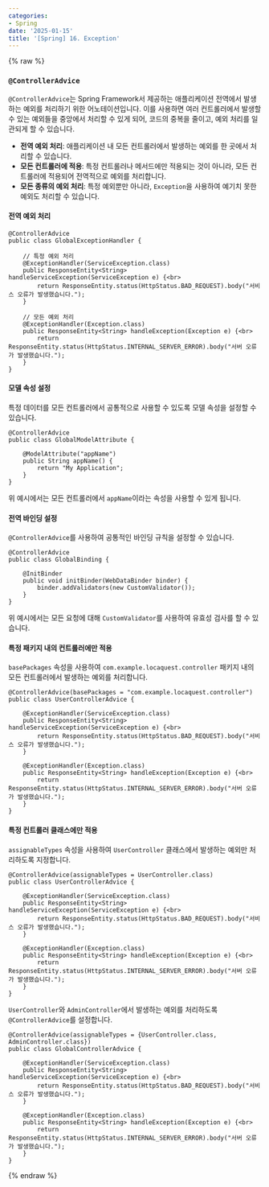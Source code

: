 ```yaml
---
categories:
- Spring
date: '2025-01-15'
title: '[Spring] 16. Exception'
---
```


{% raw %}
### `@ControllerAdvice`
`@ControllerAdvice`는 Spring Framework서 제공하는 애플리케이션 전역에서 발생하는 예외를 처리하기 위한 어노테이션입니다. 이를 사용하면 여러 컨트롤러에서 발생할 수 있는 예외들을 중앙에서 처리할 수 있게 되어, 코드의 중복을 줄이고, 예외 처리를 일관되게 할 수 있습니다.

- **전역 예외 처리**: 애플리케이션 내 모든 컨트롤러에서 발생하는 예외를 한 곳에서 처리할 수 있습니다.
- **모든 컨트롤러에 적용**: 특정 컨트롤러나 메서드에만 적용되는 것이 아니라, 모든 컨트롤러에 적용되어 전역적으로 예외를 처리합니다.
- **모든 종류의 예외 처리**: 특정 예외뿐만 아니라, `Exception`을 사용하여 예기치 못한 예외도 처리할 수 있습니다.

#### 전역 예외 처리
```
@ControllerAdvice
public class GlobalExceptionHandler {

    // 특정 예외 처리
    @ExceptionHandler(ServiceException.class)
    public ResponseEntity<String> handleServiceException(ServiceException e) {<br>
        return ResponseEntity.status(HttpStatus.BAD_REQUEST).body("서비스 오류가 발생했습니다.");
    }

    // 모든 예외 처리
    @ExceptionHandler(Exception.class)
    public ResponseEntity<String> handleException(Exception e) {<br>
        return ResponseEntity.status(HttpStatus.INTERNAL_SERVER_ERROR).body("서버 오류가 발생했습니다.");
    }
}
```

#### 모델 속성 설정
특정 데이터를 모든 컨트롤러에서 공통적으로 사용할 수 있도록 모델 속성을 설정할 수 있습니다.

```
@ControllerAdvice
public class GlobalModelAttribute {

    @ModelAttribute("appName")
    public String appName() {
        return "My Application";
    }
}
```

위 예시에서는 모든 컨트롤러에서 `appName`이라는 속성을 사용할 수 있게 됩니다.

#### 전역 바인딩 설정
`@ControllerAdvice`를 사용하여 공통적인 바인딩 규칙을 설정할 수 있습니다.

```
@ControllerAdvice
public class GlobalBinding {

    @InitBinder
    public void initBinder(WebDataBinder binder) {
        binder.addValidators(new CustomValidator());
    }
}
```

위 예시에서는 모든 요청에 대해 `CustomValidator`를 사용하여 유효성 검사를 할 수 있습니다.

#### 특정 패키지 내의 컨트롤러에만 적용
`basePackages` 속성을 사용하여 `com.example.locaquest.controller` 패키지 내의 모든 컨트롤러에서 발생하는 예외를 처리합니다.

```
@ControllerAdvice(basePackages = "com.example.locaquest.controller")
public class UserControllerAdvice {

    @ExceptionHandler(ServiceException.class)
    public ResponseEntity<String> handleServiceException(ServiceException e) {<br>
        return ResponseEntity.status(HttpStatus.BAD_REQUEST).body("서비스 오류가 발생했습니다.");
    }

    @ExceptionHandler(Exception.class)
    public ResponseEntity<String> handleException(Exception e) {<br>
        return ResponseEntity.status(HttpStatus.INTERNAL_SERVER_ERROR).body("서버 오류가 발생했습니다.");
    }
}
```

#### 특정 컨트롤러 클래스에만 적용
`assignableTypes` 속성을 사용하여 `UserController` 클래스에서 발생하는 예외만 처리하도록 지정합니다.
```
@ControllerAdvice(assignableTypes = UserController.class)
public class UserControllerAdvice {

    @ExceptionHandler(ServiceException.class)
    public ResponseEntity<String> handleServiceException(ServiceException e) {<br>
        return ResponseEntity.status(HttpStatus.BAD_REQUEST).body("서비스 오류가 발생했습니다.");
    }

    @ExceptionHandler(Exception.class)
    public ResponseEntity<String> handleException(Exception e) {<br>
        return ResponseEntity.status(HttpStatus.INTERNAL_SERVER_ERROR).body("서버 오류가 발생했습니다.");
    }
}
```

`UserController`와 `AdminController`에서 발생하는 예외를 처리하도록 `@ControllerAdvice`를 설정합니다.
```
@ControllerAdvice(assignableTypes = {UserController.class, AdminController.class})
public class GlobalControllerAdvice {

    @ExceptionHandler(ServiceException.class)
    public ResponseEntity<String> handleServiceException(ServiceException e) {<br>
        return ResponseEntity.status(HttpStatus.BAD_REQUEST).body("서비스 오류가 발생했습니다.");
    }

    @ExceptionHandler(Exception.class)
    public ResponseEntity<String> handleException(Exception e) {<br>
        return ResponseEntity.status(HttpStatus.INTERNAL_SERVER_ERROR).body("서버 오류가 발생했습니다.");
    }
}
```
{% endraw %}